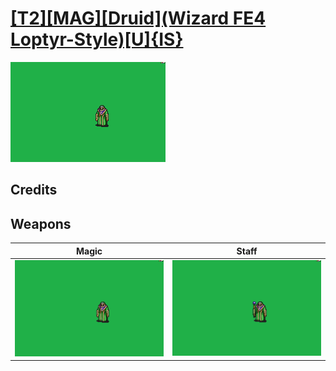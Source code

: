 # [\[T2\]\[MAG\]\[Druid\]\(Wizard FE4 Loptyr-Style\)\[U\]{IS}](./)

<img src="./6.%20Magic/Magic_000.png" alt="[T2][MAG][Druid](Wizard FE4 Loptyr-Style)[U]{IS} standing" />

## Credits



## Weapons


|Magic |Staff |
|  :---: | :---: |
| <img alt="Magic animation" src="./6.%20Magic/Magic.gif" /> | <img alt="Staff animation" src="./7.%20Staff/Staff.gif" /> |

